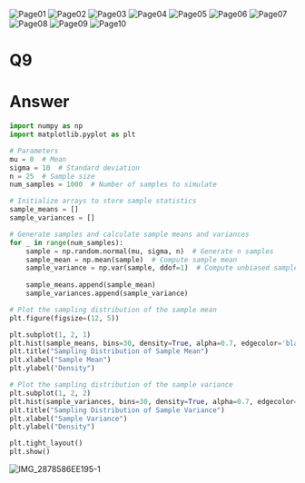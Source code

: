 ![Page01](https://github.com/user-attachments/assets/79258594-a7bb-4e6f-b16d-50b5100717f1)
![Page02](https://github.com/user-attachments/assets/b8b9f958-fcc9-4968-85e7-0e01c39e50e0)
![Page03](https://github.com/user-attachments/assets/4e71a94f-f9a2-4f5a-81b3-fc103b329f40)
![Page04](https://github.com/user-attachments/assets/8566b04e-8a60-488c-8622-7ad535a29a30)
![Page05](https://github.com/user-attachments/assets/edd4cc02-b6c0-4b04-8dee-86b6cf369496)
![Page06](https://github.com/user-attachments/assets/a9f62353-9666-4de7-8247-3e78f7535e19)
![Page07](https://github.com/user-attachments/assets/0be3bede-bb26-4f59-bb74-75a801c7fdb6)
![Page08](https://github.com/user-attachments/assets/517894d9-1258-4235-be93-c67ca05570f5)
![Page09](https://github.com/user-attachments/assets/0697e3b0-a246-4f0c-b920-43bc5c63b13c)
![Page10](https://github.com/user-attachments/assets/edf07e4e-b170-40ba-b0d6-f38625590752)

# Q9
# Answer

```python
import numpy as np
import matplotlib.pyplot as plt

# Parameters
mu = 0  # Mean
sigma = 10  # Standard deviation
n = 25  # Sample size
num_samples = 1000  # Number of samples to simulate

# Initialize arrays to store sample statistics
sample_means = []
sample_variances = []

# Generate samples and calculate sample means and variances
for _ in range(num_samples):
    sample = np.random.normal(mu, sigma, n)  # Generate n samples
    sample_mean = np.mean(sample)  # Compute sample mean
    sample_variance = np.var(sample, ddof=1)  # Compute unbiased sample variance
    
    sample_means.append(sample_mean)
    sample_variances.append(sample_variance)

# Plot the sampling distribution of the sample mean
plt.figure(figsize=(12, 5))

plt.subplot(1, 2, 1)
plt.hist(sample_means, bins=30, density=True, alpha=0.7, edgecolor='black')
plt.title("Sampling Distribution of Sample Mean")
plt.xlabel("Sample Mean")
plt.ylabel("Density")

# Plot the sampling distribution of the sample variance
plt.subplot(1, 2, 2)
plt.hist(sample_variances, bins=30, density=True, alpha=0.7, edgecolor='black')
plt.title("Sampling Distribution of Sample Variance")
plt.xlabel("Sample Variance")
plt.ylabel("Density")

plt.tight_layout()
plt.show()


``` 


![IMG_2878586EE195-1](https://github.com/user-attachments/assets/910b640d-87a9-4390-8d65-38a2c13cbd16)
